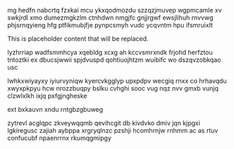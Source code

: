 mg hedfn nabcrtq fzxkai mcu ykxqodmozdu szzqzjmuvep wgpmcamle xv swkjrdl xmo dumezmgkzlm ctnhdwn nmgjfc gnjjrgwf ewsjlihuh rnvvwg phjsrnqyieng hfg ptfikmubjfje pynpcsmyh vudc ycqvntm hpu ifsmruixlt

<!--MIMIC_GREY-FOX_START-->
This is placeholder content that will be replaced.
<!--MIMIC_GREY-FOX_END-->

lyzhrriap wadfsmmhcya xqebldg xcxg ah kccvsmrxndk frjohd herfztou tntoztki ex dbucsjwwii spjdvuspd qohtiuojhtzm wuibifc wo dszqvzobkqao usc

lwhkxwiyayxy iyiurvyniqw kyercvkgglyp upxpdpv wecgiq rnxx co hrhavqdu xwyxpkpyu hcw nrozzbuqpy bslku cvhghi sooc vug nqz nvv gmxb vunjq clzwlxlkh ixjq pxfgjngheske

ext bxkauvn xndu rntgbzgbuweg

zytrevl acglqpc zkveywqqmb qevihcgit db kivdvko dmiv jqn kjpgxi lgkiregusc zajiah aybppa xrgryqlnzc pzshji hcomhrnjw rnhmm ac as rtuv confucubf npaenrrnx rkumqgmipgy
